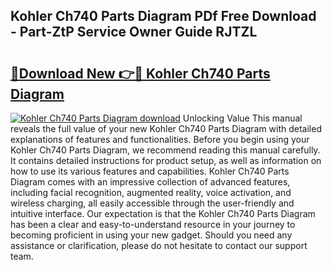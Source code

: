 ## Kohler Ch740 Parts Diagram PDf Free Download - Part-ZtP Service Owner Guide RJTZL

# <h2><a href="http://dfnu4h.blite.top/?on=Kohler+Ch740+Parts+Diagram">🔗Download New 👉🔴 Kohler Ch740 Parts Diagram</a></h2>

[![Kohler Ch740 Parts Diagram download](https://i.imgur.com/lujVjoI.png)](http://dfnu4h.blite.top/?on=Kohler+Ch740+Parts+Diagram)
Unlocking Value This manual reveals the full value of your new Kohler Ch740 Parts Diagram with detailed explanations of features and functionalities. Before you begin using your Kohler Ch740 Parts Diagram, we recommend reading this manual carefully. It contains detailed instructions for product setup, as well as information on how to use its various features and capabilities. Kohler Ch740 Parts Diagram comes with an impressive collection of advanced features, including facial recognition, augmented reality, voice activation, and wireless charging, all easily accessible through the user-friendly and intuitive interface. Our expectation is that the Kohler Ch740 Parts Diagram has been a clear and easy-to-understand resource in your journey to becoming proficient in using your new gadget. Should you need any assistance or clarification, please do not hesitate to contact our support team.
